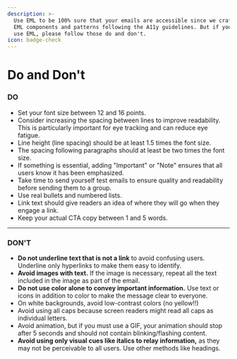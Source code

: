 ```yaml
---
description: >-
  Use EML to be 100% sure that your emails are accessible since we crafted all
  EML components and patterns following the A11y guidelines. But if you cannot
  use EML, please follow those do and don't.
icon: badge-check
---
```


# Do and Don't

### DO

* Set your font size between 12 and 16 points.
* Consider increasing the spacing between lines to improve readability. This is particularly important for eye tracking and can reduce eye fatigue.
* Line height (line spacing) should be at least 1.5 times the font size.&#x20;
* The spacing following paragraphs should at least be two times the font size.
* If something is essential, adding "Important" or "Note" ensures that all users know it has been emphasized.
* Take time to send yourself test emails to ensure quality and readability before sending them to a group.&#x20;
* Use real bullets and numbered lists.
* Link text should give readers an idea of where they will go when they engage a link.&#x20;
* Keep your actual CTA copy between 1 and 5 words.

***

### DON'T

* **Do not underline text that is not a link** to avoid confusing users. Underline only hyperlinks to make them easy to identify.
* **Avoid images with text.** If the image is necessary, repeat all the text included in the image as part of the email.&#x20;
* **Do not use color alone to convey important information.** Use text or icons in addition to color to make the message clear to everyone.
* On white backgrounds, avoid low-contrast colors (no yellow!!)
* Avoid using all caps because screen readers might read all caps as individual letters.&#x20;
* Avoid animation, but if you must use a GIF, your animation should stop after 5 seconds and should not contain blinking/flashing content.
* **Avoid using only visual cues like italics to relay information,** as they may not be perceivable to all users. Use other methods like headings.






